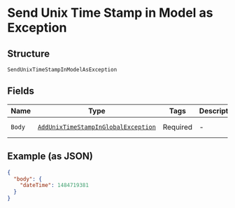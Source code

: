 
# Send Unix Time Stamp in Model as Exception

## Structure

`SendUnixTimeStampInModelAsException`

## Fields

| Name | Type | Tags | Description | Getter | Setter |
|  --- | --- | --- | --- | --- | --- |
| `Body` | [`AddUnixTimeStampInGlobalException`](/doc/models/add-unix-time-stamp-in-global-exception.md) | Required | - | AddUnixTimeStampInGlobalException getBody() | setBody(AddUnixTimeStampInGlobalException body) |

## Example (as JSON)

```json
{
  "body": {
    "dateTime": 1484719381
  }
}
```

